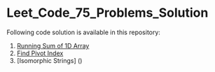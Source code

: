 # Leet_Code_75_Problems_Solution

Following code solution is available in this repository:

1. [Running Sum of 1D Array](https://github.com/MoizAhmed2517/Leet_Code_75_Problems_Solution/blob/main/RunningSumof1dArray.py)
2. [Find Pivot Index](https://github.com/MoizAhmed2517/Leet_Code_75_Problems_Solution/blob/main/PivotIndex.py)
3. [Isomorphic Strings] ()

